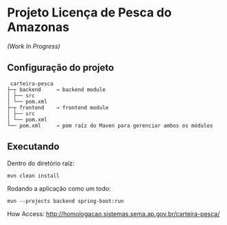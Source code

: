 # Projeto Licença de Pesca do Amazonas

_(Work In Progress)_

## Configuração do projeto

```
 carteira-pesca
├─┬ backend     → backend module
│ ├── src
│ └── pom.xml
├─┬ frontend    → frontend module
│ ├── src
│ └── pom.xml
└── pom.xml     → pom raíz do Maven para gerenciar ambos os módulos
```

## Executando

Dentro do diretório raíz:

```
mvn clean install
```

Rodando a aplicação como um todo:

```
mvn --projects backend spring-boot:run
```

How Access: http://homologacao.sistemas.sema.ap.gov.br/carteira-pesca/
